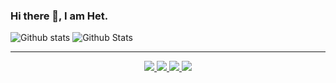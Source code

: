 ### Hi there 👋, I am Het.

<!--
**HETFADIA/HETFADIA** is a ✨ _special_ ✨ repository because its `README.md` (this file) appears on your GitHub profile.

Here are some ideas to get you started:

- 🔭 I’m currently working on ...
- 🌱 I’m currently learning ...
- 👯 I’m looking to collaborate on ...
- 🤔 I’m looking for help with ...
- 💬 Ask me about ...
- 📫 How to reach me: ...
- 😄 Pronouns: ...
- ⚡ Fun fact: ...
-->
![Github stats](https://github-readme-stats.vercel.app/api?username=HETFADIA&theme=dracula&show_icons=true&count_private=true)
![Github Stats](https://github-readme-stats.vercel.app/api/top-langs/?username=HETFADIA&layout=compact&theme=dark&count_private=true)

<hr>

<p align="center">
 <a href="https://drive.google.com/drive/folders/1bPe8B9o9lpf18B_IpROaOsGnaiFyvqDO?usp=sharing">
 <img src="https://img.shields.io/badge/-Resume-silver?style=flat-square&logo=appveyor" />
 </a>
 <a href="mailto:hetfadia@gmail.com">
 <img src="https://img.shields.io/badge/-Contact_Me-BC4E48?style=flat-square&logo=Gmail&logoColor=white&link=mailto:hetfadia@gmail.com" />
 </a>
 <a href="https://www.linkedin.com/in/het-fadia-069983193/">
 <img src="https://img.shields.io/badge/-LinkedIn-blue?style=flat-square&logo=Linkedin&logoColor=white&link=https://www.linkedin.com/in/het-fadia-069983193/"  />
 </a>
 <a href="https://github.com/HETFADIA">
 <img src="https://img.shields.io/github/followers/HETFADIA?label=follow&style=social" />
 </a> 
</p>
<!-- <p align="left"> <img src="https://komarev.com/ghpvc/?username=HETFADIA&label=Views&color=blue&style=plastic" alt="HETFADIA" /> </p> -->
